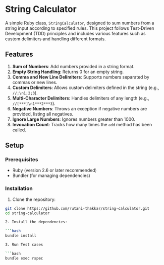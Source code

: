 # String Calculator

A simple Ruby class, `StringCalculator`, designed to sum numbers from a string input according to specified rules. This project follows Test-Driven Development (TDD) principles and includes various features such as custom delimiters and handling different formats.

## Features

1. **Sum of Numbers**: Add numbers provided in a string format.
2. **Empty String Handling**: Returns 0 for an empty string.
3. **Comma and New Line Delimiters**: Supports numbers separated by commas or new lines.
4. **Custom Delimiters**: Allows custom delimiters defined in the string (e.g., `//;\n1;2;3`).
5. **Multi-Character Delimiters**: Handles delimiters of any length (e.g., `//[***]\n1***2***3`).
6. **Negative Numbers**: Throws an exception if negative numbers are provided, listing all negatives.
7. **Ignore Large Numbers**: Ignores numbers greater than 1000.
8. **Invocation Count**: Tracks how many times the `add` method has been called.

## Setup

### Prerequisites

- Ruby (version 2.6 or later recommended)
- Bundler (for managing dependencies)

### Installation

1. Clone the repository:

  ```bash
  git clone https://github.com/rutani-thakkar/string-calculator.git
  cd string-calculator

2. Install the dependencies:

  ```bash
  bundle install

3. Run Test cases

  ```bash
  bundle exec rspec

